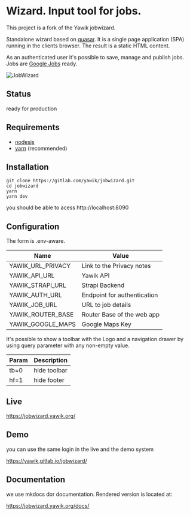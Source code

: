 # Wizard. Input tool for jobs.

This project is a fork of the Yawik jobwizard.


Standalone wizard based on [quasar](https://quasar.dev/). It is a single page application (SPA) running in the  clients browser. The result is a static HTML content.

As an authenticated user it's possible to save, manage and publish jobs. Jobs are [Google Jobs](https://jobs.google.com/about/) ready.

![JobWizard](./docs/jobwizard-animated.gif)


## Status

ready for production

## Requirements

- [nodesjs](https://nodejs.org/)
- [yarn](https://yarnpkg.com/) (recommended)

## Installation

```
git clone https://gitlab.com/yawik/jobwizard.git
cd jobwizard
yarn
yarn dev
```

you should be able to acess http://localhost:8090

## Configuration

The form is .env-aware.

| Name                         | Value                               |
|------------------------------|-------------------------------------|
| YAWIK_URL_PRIVACY            | Link to the Privacy notes           |
| YAWIK_API_URL                | Yawik API                           |
| YAWIK_STRAPI_URL             | Strapi Backend                      |
| YAWIK_AUTH_URL               | Endpoint for authentication         |
| YAWIK_JOB_URL                | URL to job details                  |
| YAWIK_ROUTER_BASE            | Router Base of the web app          |
| YAWIK_GOOGLE_MAPS            | Google Maps Key                     |

It's possible to show a toolbar with the Logo and a navigation drawer by using query parameter with any non-empty value.

| Param        | Description       |
|--------------|-------------------|
| tb=0         | hide toolbar      |
| hf=1         | hide footer       |

## Live

https://jobwizard.yawik.org/

## Demo

you can use the same login in the live and the demo system

https://yawik.gitlab.io/jobwizard/

## Documentation

we use mkdocs dor documentation. Rendered version is located at:

https://jobwizard.yawik.org/docs/

